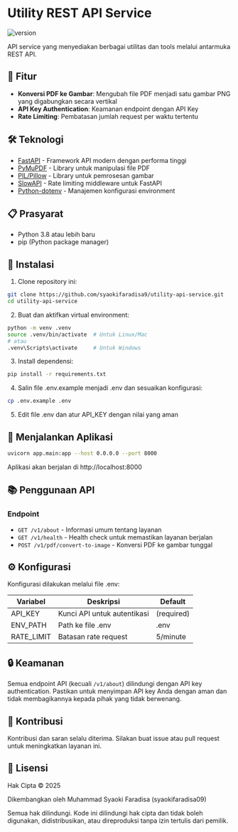 # Utility REST API Service

![version](https://img.shields.io/badge/version-1.0.0-blue)

API service yang menyediakan berbagai utilitas dan tools melalui antarmuka REST API.

## 🚀 Fitur

- **Konversi PDF ke Gambar**: Mengubah file PDF menjadi satu gambar PNG yang digabungkan secara vertikal
- **API Key Authentication**: Keamanan endpoint dengan API Key
- **Rate Limiting**: Pembatasan jumlah request per waktu tertentu

## 🛠️ Teknologi

- [FastAPI](https://fastapi.tiangolo.com/) - Framework API modern dengan performa tinggi
- [PyMuPDF](https://pymupdf.readthedocs.io/) - Library untuk manipulasi file PDF
- [PIL/Pillow](https://pillow.readthedocs.io/) - Library untuk pemrosesan gambar
- [SlowAPI](https://github.com/laurentS/slowapi) - Rate limiting middleware untuk FastAPI
- [Python-dotenv](https://github.com/theskumar/python-dotenv) - Manajemen konfigurasi environment

## 📋 Prasyarat

- Python 3.8 atau lebih baru
- pip (Python package manager)

## 🔧 Instalasi

1. Clone repository ini:

```bash
git clone https://github.com/syaokifaradisa9/utility-api-service.git
cd utility-api-service
```

2. Buat dan aktifkan virtual environment:

```bash
python -m venv .venv
source .venv/bin/activate  # Untuk Linux/Mac
# atau
.venv\Scripts\activate     # Untuk Windows
```

3. Install dependensi:

```bash
pip install -r requirements.txt
```

4. Salin file .env.example menjadi .env dan sesuaikan konfigurasi:

```bash
cp .env.example .env
```

5. Edit file .env dan atur API_KEY dengan nilai yang aman

## 🚀 Menjalankan Aplikasi

```bash
uvicorn app.main:app --host 0.0.0.0 --port 8000
```

Aplikasi akan berjalan di http://localhost:8000

## 📚 Penggunaan API

### Endpoint

- `GET /v1/about` - Informasi umum tentang layanan
- `GET /v1/health` - Health check untuk memastikan layanan berjalan
- `POST /v1/pdf/convert-to-image` - Konversi PDF ke gambar tunggal

## ⚙️ Konfigurasi

Konfigurasi dilakukan melalui file .env:

| Variabel   | Deskripsi                   | Default    |
| ---------- | --------------------------- | ---------- |
| API_KEY    | Kunci API untuk autentikasi | (required) |
| ENV_PATH   | Path ke file .env           | .env       |
| RATE_LIMIT | Batasan rate request        | 5/minute   |

## 🔒 Keamanan

Semua endpoint API (kecuali `/v1/about`) dilindungi dengan API key authentication. Pastikan untuk menyimpan API key Anda dengan aman dan tidak membagikannya kepada pihak yang tidak berwenang.

## 📝 Kontribusi

Kontribusi dan saran selalu diterima. Silakan buat issue atau pull request untuk meningkatkan layanan ini.

## 📄 Lisensi

Hak Cipta © 2025

Dikembangkan oleh Muhammad Syaoki Faradisa (syaokifaradisa09)

Semua hak dilindungi. Kode ini dilindungi hak cipta dan tidak boleh digunakan, didistribusikan, atau direproduksi tanpa izin tertulis dari pemilik.
